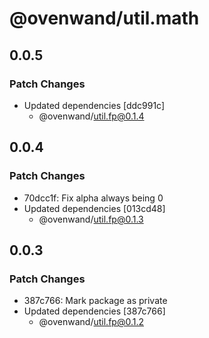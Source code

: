 # @ovenwand/util.math

## 0.0.5

### Patch Changes

- Updated dependencies [ddc991c]
  - @ovenwand/util.fp@0.1.4

## 0.0.4

### Patch Changes

- 70dcc1f: Fix alpha always being 0
- Updated dependencies [013cd48]
  - @ovenwand/util.fp@0.1.3

## 0.0.3

### Patch Changes

- 387c766: Mark package as private
- Updated dependencies [387c766]
  - @ovenwand/util.fp@0.1.2
